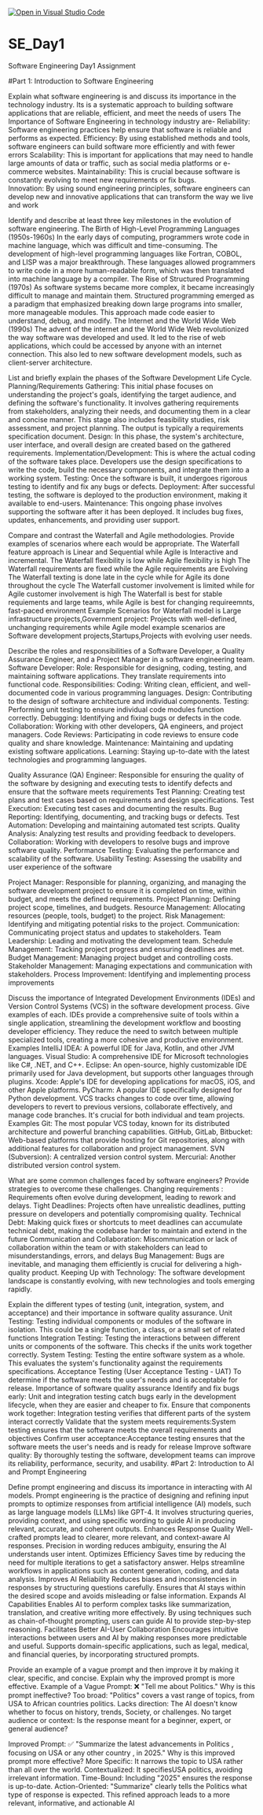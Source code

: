 [![Open in Visual Studio Code](https://classroom.github.com/assets/open-in-vscode-2e0aaae1b6195c2367325f4f02e2d04e9abb55f0b24a779b69b11b9e10269abc.svg)](https://classroom.github.com/online_ide?assignment_repo_id=18311545&assignment_repo_type=AssignmentRepo)
# SE_Day1
Software Engineering Day1 Assignment

#Part 1: Introduction to Software Engineering

Explain what software engineering is and discuss its importance in the technology industry.
Its is a systematic approach to building software applications that are reliable, efficient, and meet the needs of users
The Importance of Software Engineering in technology industry are-
Reliability: Software engineering practices help ensure that software is reliable and performs as expected.
Efficiency: By using established methods and tools, software engineers can build software more efficiently and with fewer errors
Scalability: This is important for applications that may need to handle large amounts of data or traffic, such as social media platforms or e-commerce websites.
Maintainability: This is crucial because software is constantly evolving to meet new requirements or fix bugs.  
 Innovation: By using sound engineering principles, software engineers can develop new and innovative applications that can transform the way we live and work


Identify and describe at least three key milestones in the evolution of software engineering.
The Birth of High-Level Programming Languages (1950s-1960s)
In the early days of computing, programmers wrote code in machine language, which was difficult and time-consuming. The development of high-level programming languages like Fortran, COBOL, and LISP was a major breakthrough. These languages allowed programmers to write code in a more human-readable form, which was then translated into machine language by a compiler.
The Rise of Structured Programming (1970s)
As software systems became more complex, it became increasingly difficult to manage and maintain them. Structured programming emerged as a paradigm that emphasized breaking down large programs into smaller, more manageable modules. This approach made code easier to understand, debug, and modify.
The Internet and the World Wide Web (1990s)
The advent of the internet and the World Wide Web revolutionized the way software was developed and used. It led to the rise of web applications, which could be accessed by anyone with an internet connection. This also led to new software development models, such as client-server architecture.


List and briefly explain the phases of the Software Development Life Cycle.
Planning/Requirements Gathering: This initial phase focuses on understanding the project's goals, identifying the target audience, and defining the software's functionality. It involves gathering requirements from stakeholders, analyzing their needs, and documenting them in a clear and concise manner. This stage also includes feasibility studies, risk assessment, and project planning. The output is typically a requirements specification document.
Design:  In this phase, the system's architecture, user interface, and overall design are created based on the gathered requirements.
Implementation/Development: This is where the actual coding of the software takes place. Developers use the design specifications to write the code, build the necessary components, and integrate them into a working system.
Testing: Once the software is built, it undergoes rigorous testing to identify and fix any bugs or defects.
Deployment: After successful testing, the software is deployed to the production environment, making it available to end-users. 
Maintenance: This ongoing phase involves supporting the software after it has been deployed. It includes bug fixes, updates, enhancements, and providing user support. 



Compare and contrast the Waterfall and Agile methodologies. Provide examples of scenarios where each would be appropriate.
The Waterfall feature approach is Linear and Sequential while Agile is Interactive and incremental.
The Waterfall flexibility is low while Agile flexibility is high
The Waterfall requirements are fixed while the Agile requirements are Evolving
The Waterfall texting is done late in the cycle while for Agile its done throughout the cycle
The Waterfall customer involvement is limited while for Agile customer involvement is high
The Waterfall is best for stable requiements and large teams,  while Agile is best for changing requireemnts, fast-paced environment
Example Scenarios for Waterfall model is Large infrastructure projects,Government project: Projects with well-defined, unchanging requirements while Agile model example scenarios are Software development projects,Startups,Projects with evolving user needs.


Describe the roles and responsibilities of a Software Developer, a Quality Assurance Engineer, and a Project Manager in a software engineering team.
Software Developer:
Role: Responsible for designing, coding, testing, and maintaining software applications. They translate requirements into functional code.
Responsibilities:
Coding: Writing clean, efficient, and well-documented code in various programming languages.
Design: Contributing to the design of software architecture and individual components.
Testing: Performing unit testing to ensure individual code modules function correctly.
Debugging: Identifying and fixing bugs or defects in the code.
Collaboration: Working with other developers, QA engineers, and project managers.
Code Reviews: Participating in code reviews to ensure code quality and share knowledge.
Maintenance: Maintaining and updating existing software applications.
Learning: Staying up-to-date with the latest technologies and programming languages.

Quality Assurance (QA) Engineer: Responsible for ensuring the quality of the software by designing and executing tests to identify defects and ensure that the software meets requirements
Test Planning: Creating test plans and test cases based on requirements and design specifications.
Test Execution: Executing test cases and documenting the results.
Bug Reporting: Identifying, documenting, and tracking bugs or defects.
Test Automation: Developing and maintaining automated test scripts.
Quality Analysis: Analyzing test results and providing feedback to developers.
Collaboration: Working with developers to resolve bugs and improve software quality.
Performance Testing: Evaluating the performance and scalability of the software.
Usability Testing: Assessing the usability and user experience of the software


Project Manager: Responsible for planning, organizing, and managing the software development project to ensure it is completed on time, within budget, and meets the defined requirements.
Project Planning: Defining project scope, timelines, and budgets.
Resource Management: Allocating resources (people, tools, budget) to the project.
Risk Management: Identifying and mitigating potential risks to the project.
Communication: Communicating project status and updates to stakeholders.
Team Leadership: Leading and motivating the development team.
Schedule Management: Tracking project progress and ensuring deadlines are met.
Budget Management: Managing project budget and controlling costs.
Stakeholder Management: Managing expectations and communication with stakeholders.
Process Improvement: Identifying and implementing process improvements


Discuss the importance of Integrated Development Environments (IDEs) and Version Control Systems (VCS) in the software development process. Give examples of each.
IDEs provide a comprehensive suite of tools within a single application, streamlining the development workflow and boosting developer efficiency. They reduce the need to switch between multiple specialized tools, creating a more cohesive and productive environment.
Examples
IntelliJ IDEA: A powerful IDE for Java, Kotlin, and other JVM languages.
Visual Studio: A comprehensive IDE for Microsoft technologies like C#, .NET, and C++.
Eclipse: An open-source, highly customizable IDE primarily used for Java development, but supports other languages through plugins.
Xcode: Apple's IDE for developing applications for macOS, iOS, and other Apple platforms.
PyCharm: A popular IDE specifically designed for Python development.
VCS tracks changes to code over time, allowing developers to revert to previous versions, collaborate effectively, and manage code branches. It's crucial for both individual and team projects.
Examples
Git: The most popular VCS today, known for its distributed architecture and powerful branching capabilities.
GitHub, GitLab, Bitbucket: Web-based platforms that provide hosting for Git repositories, along with additional features for collaboration and project management.
SVN (Subversion): A centralized version control system.
Mercurial: Another distributed version control system.



What are some common challenges faced by software engineers? Provide strategies to overcome these challenges.
Changing requirements : Requirements often evolve during development, leading to rework and delays.   Tight Deadlines: Projects often have unrealistic deadlines, putting pressure on developers and potentially compromising quality.
Technical Debt: Making quick fixes or shortcuts to meet deadlines can accumulate technical debt, making the codebase harder to maintain and extend in the future
Communication and Collaboration: Miscommunication or lack of collaboration within the team or with stakeholders can lead to misunderstandings, errors, and delays
Bug Management: Bugs are inevitable, and managing them efficiently is crucial for delivering a high-quality product.
Keeping Up with Technology: The software development landscape is constantly evolving, with new technologies and tools emerging rapidly.


Explain the different types of testing (unit, integration, system, and acceptance) and their importance in software quality assurance.
Unit Testing: Testing individual components or modules of the software in isolation. This could be a single function, a class, or a small set of related functions
Integration Testing: Testing the interactions between different units or components of the software. This checks if the units work together correctly. 
System Testing: Testing the entire software system as a whole. This evaluates the system's functionality against the requirements specifications.
Acceptance Testing (User Acceptance Testing - UAT)
To determine if the software meets the user's needs and is acceptable for release.
Importance of software quality assurance
Identify and fix bugs early: Unit and integration testing catch bugs early in the development lifecycle, when they are easier and cheaper to fix. 
Ensure that components work together: Integration testing verifies that different parts of the system interact correctly
Validate that the system meets requirements:System testing ensures that the software meets the overall requirements and objectives
Confirm user acceptance:Acceptance testing ensures that the software meets the user's needs and is ready for release
Improve software quality: By thoroughly testing the software, development teams can improve its reliability, performance, security, and usability.
#Part 2: Introduction to AI and Prompt Engineering

Define prompt engineering and discuss its importance in interacting with AI models.
Prompt engineering is the practice of designing and refining input prompts to optimize responses from artificial intelligence (AI) models, such as large language models (LLMs) like GPT-4. It involves structuring queries, providing context, and using specific wording to guide AI in producing relevant, accurate, and coherent outputs.
Enhances Response Quality
Well-crafted prompts lead to clearer, more relevant, and context-aware AI responses.
Precision in wording reduces ambiguity, ensuring the AI understands user intent.
Optimizes Efficiency
Saves time by reducing the need for multiple iterations to get a satisfactory answer.
Helps streamline workflows in applications such as content generation, coding, and data analysis.
Improves AI Reliability
Reduces biases and inconsistencies in responses by structuring questions carefully.
Ensures that AI stays within the desired scope and avoids misleading or false information.
Expands AI Capabilities
Enables AI to perform complex tasks like summarization, translation, and creative writing more effectively.
By using techniques such as chain-of-thought prompting, users can guide AI to provide step-by-step reasoning.
Facilitates Better AI-User Collaboration
Encourages intuitive interactions between users and AI by making responses more predictable and useful.
Supports domain-specific applications, such as legal, medical, and financial queries, by incorporating structured prompts.


Provide an example of a vague prompt and then improve it by making it clear, specific, and concise. Explain why the improved prompt is more effective.
 Example of a Vague Prompt:
❌ "Tell me about Politics."
Why is this prompt ineffective?
Too broad: "Politics" covers a vast range of topics, from USA  to African countries politics.
Lacks direction: The AI doesn't know whether to focus on history, trends, Society, or challenges.
No target audience or context: Is the response meant for a beginner, expert, or general audience?

Improved Prompt:
✅ "Summarize the latest advancements in Politics , focusing on USA or any other country , in 2025."
Why is this improved prompt more effective?
More Specific: It narrows the topic to USA rather than all over the world.
Contextualized: It specifiesUSA politics, avoiding irrelevant information.
Time-Bound: Including "2025" ensures the response is up-to-date.
Action-Oriented: "Summarize" clearly tells the Politics what type of response is expected.
This refined approach leads to a more relevant, informative, and actionable AI

